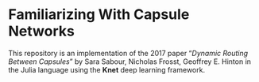 # Familiarizing With Capsule Networks

This repository is an implementation of the 2017 paper “_Dynamic Routing Between Capsules_” by Sara Sabour, Nicholas Frosst, Geoffrey E. Hinton in the Julia language using the **Knet** deep learning framework.
